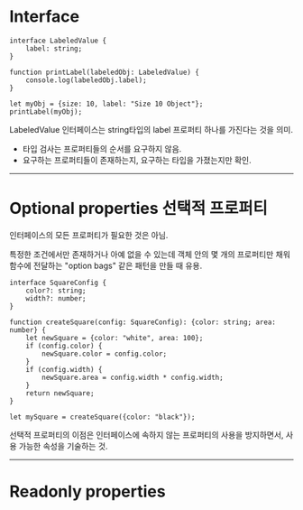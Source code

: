 # Interface

```
interface LabeledValue {
    label: string;
}

function printLabel(labeledObj: LabeledValue) {
    console.log(labeledObj.label);
}

let myObj = {size: 10, label: "Size 10 Object"};
printLabel(myObj);
```

LabeledValue 인터페이스는 string타입의 label 프로퍼티 하나를 가진다는 것을 의미.

-   타입 검사는 프로퍼티들의 순서를 요구하지 않음.
-   요구하는 프로퍼티들이 존재하는지, 요구하는 타입을 가졌는지만 확인.

---

# Optional properties 선택적 프로퍼티

인터페이스의 모든 프로퍼티가 필요한 것은 아님.

특정한 조건에서만 존재하거나 아예 없을 수 있는데 객체 안의 몇 개의 프로퍼티만 채워 함수에 전달하는 "option bags" 같은 패턴을 만들 때 유용.

```
interface SquareConfig {
    color?: string;
    width?: number;
}

function createSquare(config: SquareConfig): {color: string; area: number} {
    let newSquare = {color: "white", area: 100};
    if (config.color) {
        newSquare.color = config.color;
    }
    if (config.width) {
        newSquare.area = config.width * config.width;
    }
    return newSquare;
}

let mySquare = createSquare({color: "black"});
```

선택적 프로퍼티의 이점은 인터페이스에 속하지 않는 프로퍼티의 사용을 방지하면서, 사용 가능한 속성을 기술하는 것.

---

# Readonly properties
